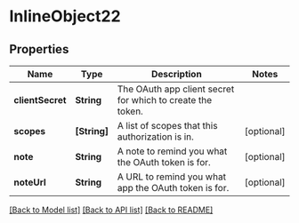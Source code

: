 # InlineObject22

## Properties
Name | Type | Description | Notes
------------ | ------------- | ------------- | -------------
**clientSecret** | **String** | The OAuth app client secret for which to create the token. | 
**scopes** | **[String]** | A list of scopes that this authorization is in. | [optional] 
**note** | **String** | A note to remind you what the OAuth token is for. | [optional] 
**noteUrl** | **String** | A URL to remind you what app the OAuth token is for. | [optional] 

[[Back to Model list]](../README.md#documentation-for-models) [[Back to API list]](../README.md#documentation-for-api-endpoints) [[Back to README]](../README.md)


